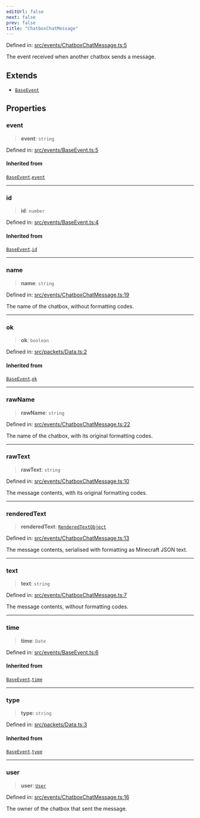 ```yaml
---
editUrl: false
next: false
prev: false
title: "ChatboxChatMessage"
---
```


Defined in: [src/events/ChatboxChatMessage.ts:5](https://github.com/ReconnectedCC/ReconnectedChat/blob/11808a4ccf9a9a1ccda66cd61ef3e2ee6db98c33/src/events/ChatboxChatMessage.ts#L5)

The event received when another chatbox sends a message.

## Extends

- [`BaseEvent`](/ReconnectedChat/interfaces/baseevent/)

## Properties

### event

> **event**: `string`

Defined in: [src/events/BaseEvent.ts:5](https://github.com/ReconnectedCC/ReconnectedChat/blob/11808a4ccf9a9a1ccda66cd61ef3e2ee6db98c33/src/events/BaseEvent.ts#L5)

#### Inherited from

[`BaseEvent`](/ReconnectedChat/interfaces/baseevent/).[`event`](/ReconnectedChat/interfaces/baseevent/#event)

***

### id

> **id**: `number`

Defined in: [src/events/BaseEvent.ts:4](https://github.com/ReconnectedCC/ReconnectedChat/blob/11808a4ccf9a9a1ccda66cd61ef3e2ee6db98c33/src/events/BaseEvent.ts#L4)

#### Inherited from

[`BaseEvent`](/ReconnectedChat/interfaces/baseevent/).[`id`](/ReconnectedChat/interfaces/baseevent/#id)

***

### name

> **name**: `string`

Defined in: [src/events/ChatboxChatMessage.ts:19](https://github.com/ReconnectedCC/ReconnectedChat/blob/11808a4ccf9a9a1ccda66cd61ef3e2ee6db98c33/src/events/ChatboxChatMessage.ts#L19)

The name of the chatbox, without formatting codes.

***

### ok

> **ok**: `boolean`

Defined in: [src/packets/Data.ts:2](https://github.com/ReconnectedCC/ReconnectedChat/blob/11808a4ccf9a9a1ccda66cd61ef3e2ee6db98c33/src/packets/Data.ts#L2)

#### Inherited from

[`BaseEvent`](/ReconnectedChat/interfaces/baseevent/).[`ok`](/ReconnectedChat/interfaces/baseevent/#ok)

***

### rawName

> **rawName**: `string`

Defined in: [src/events/ChatboxChatMessage.ts:22](https://github.com/ReconnectedCC/ReconnectedChat/blob/11808a4ccf9a9a1ccda66cd61ef3e2ee6db98c33/src/events/ChatboxChatMessage.ts#L22)

The name of the chatbox, with its original formatting codes.

***

### rawText

> **rawText**: `string`

Defined in: [src/events/ChatboxChatMessage.ts:10](https://github.com/ReconnectedCC/ReconnectedChat/blob/11808a4ccf9a9a1ccda66cd61ef3e2ee6db98c33/src/events/ChatboxChatMessage.ts#L10)

The message contents, with its original formatting codes.

***

### renderedText

> **renderedText**: [`RenderedTextObject`](/ReconnectedChat/interfaces/renderedtextobject/)

Defined in: [src/events/ChatboxChatMessage.ts:13](https://github.com/ReconnectedCC/ReconnectedChat/blob/11808a4ccf9a9a1ccda66cd61ef3e2ee6db98c33/src/events/ChatboxChatMessage.ts#L13)

The message contents, serialised with formatting as Minecraft JSON text.

***

### text

> **text**: `string`

Defined in: [src/events/ChatboxChatMessage.ts:7](https://github.com/ReconnectedCC/ReconnectedChat/blob/11808a4ccf9a9a1ccda66cd61ef3e2ee6db98c33/src/events/ChatboxChatMessage.ts#L7)

The message contents, without formatting codes.

***

### time

> **time**: `Date`

Defined in: [src/events/BaseEvent.ts:6](https://github.com/ReconnectedCC/ReconnectedChat/blob/11808a4ccf9a9a1ccda66cd61ef3e2ee6db98c33/src/events/BaseEvent.ts#L6)

#### Inherited from

[`BaseEvent`](/ReconnectedChat/interfaces/baseevent/).[`time`](/ReconnectedChat/interfaces/baseevent/#time)

***

### type

> **type**: `string`

Defined in: [src/packets/Data.ts:3](https://github.com/ReconnectedCC/ReconnectedChat/blob/11808a4ccf9a9a1ccda66cd61ef3e2ee6db98c33/src/packets/Data.ts#L3)

#### Inherited from

[`BaseEvent`](/ReconnectedChat/interfaces/baseevent/).[`type`](/ReconnectedChat/interfaces/baseevent/#type)

***

### user

> **user**: [`User`](/ReconnectedChat/interfaces/user/)

Defined in: [src/events/ChatboxChatMessage.ts:16](https://github.com/ReconnectedCC/ReconnectedChat/blob/11808a4ccf9a9a1ccda66cd61ef3e2ee6db98c33/src/events/ChatboxChatMessage.ts#L16)

The owner of the chatbox that sent the message.
